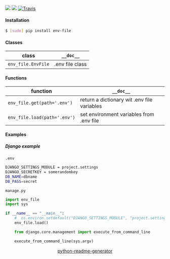 <!--
https://pypi.org/project/readme-generator/
https://pypi.org/project/python-readme-generator/
-->

[![](https://img.shields.io/pypi/pyversions/env-file.svg?longCache=True)](https://pypi.org/project/env-file/)
[![](https://img.shields.io/pypi/v/env-file.svg?maxAge=3600)](https://pypi.org/project/env-file/)
[![Travis](https://api.travis-ci.org/looking-for-a-job/env-file.py.svg?branch=master)](https://travis-ci.org/looking-for-a-job/env-file.py/)

#### Installation
```bash
$ [sudo] pip install env-file
```

#### Classes
class|`__doc__`
-|-
`env_file.EnvFile` |.env file class

#### Functions
function|`__doc__`
-|-
`env_file.get(path='.env')` |return a dictionary wit .env file variables
`env_file.load(path='.env')` |set environment variables from .env file

#### Examples
##### Django example

`.env`
```bash
DJANGO_SETTINGS_MODULE = project.settings
DJANGO_SECRETKEY = somerandomkey
DB_NAME=dbname
DB_PASS=secret
```

`manage.py`
```python
import env_file
import sys

if __name__ == "__main__":
    #  os.environ.setdefault("DJANGO_SETTINGS_MODULE", "project.settings")
    env_file.load()

    from django.core.management import execute_from_command_line

    execute_from_command_line(sys.argv)
```

<p align="center">
    <a href="https://pypi.org/project/python-readme-generator/">python-readme-generator</a>
</p>